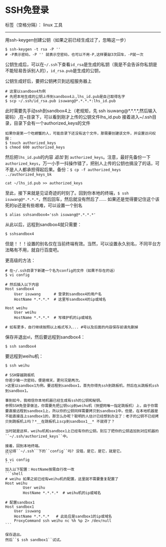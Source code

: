 # SSH免登录

标签（空格分隔）： linux 工具

---

用ssh-keygen创建公钥（如果之前已经生成过了，忽略这一步）
```shell
$ ssh-keygen -t rsa -P '' 
# -P表示密码，-P '' 就表示空密码，也可以不用-P,这样要敲3次回车，-P就一次
```
公钥生成后，可以在``~/.ssh``下查看``id_rsa``是生成的私钥（我是不会告诉你私钥是不能轻易告诉别人的），``id_rsa.pub``是生成的公钥，

公钥生成好后，要把公钥拷贝到远程服务器上
```
# 这里以sandbox4为例
# 先把本地生成的公钥上传到sandbox4上,lhs_id.pub是自己取得名字
$ scp ~/.ssh/id_rsa.pub isuwang@*.*.*.*:lhs_id.pub
```

此时需要先手动ssh到sandbox4上（老规矩，先 ssh isuwang@\*.\*.\*.\*,然后输入密码）,在~目录下，可以看到刚才上传的公钥文件lhs_id.pub
接着进入~/.ssh目录，目录下会有一个authorized_keys的文件

```
如果你是第一个吃螃蟹的人，可能目录下还没有这个文件，那需要创建该文件，并设置访问权限：
$ touch authorized_keys
$ chmod 600 authorized_keys

```
然后把``lhs_id.pub``的内容 *追加* 到 ``authorized_keys``。注意，最好先备份一下``authorized_keys``，万一小手一抖操作错了，把别人上传的公钥也搞没了的话，可不是人人都承担得起后果。备份：``$ cp -f authorized_keys ../authorized_keys_bk``

```
cat ~/lhs_id.pub >> authorized_keys
```
至此，接下来就是见证奇迹的时刻了。回到你本地的终端，``$ ssh isuwang@*.*.*.*``，然后回车，然后就没有然后了......
如果还是觉得要记住这个该死的ip还是有些艰难，可以设置一个别名
```
$ alias sshsandbox4='ssh isuwang@*.*.*.*'
```


从此以后，远程到sandbox4就只需要：
```
$ sshsandbox4
```
但是！！！设置的别名仅在当前终端有效。当然，可以设置永久别名，不同平台方法略有不用，就自行百度吧。

更高级的方法：
```shell
# 在~/.ssh目录下新建一个名为config的文件（如果不存在的话）
$ vi config

```
```
# 然后插入以下内容
Host sandbox4
    User isuwang      # 登录到sandbox4的用户名
    HostName *.*.*.*  # 这里写sandbox4的ip或域名

Host weihu
    User weihu
    HostName *.*.*.*  # 写维护机的ip或域名
    
# 如有更多，自行继续按照以上格式写入... #号以及后面的内容保存前请先删掉

```

保存并退出vi，然后要远程到sandbox4：
```
$ ssh sandbox4
```
要远程到weihu机：
```
$ ssh weihu
```
~~~妈妈再也不用担心我找不到sandbox的ip和密码了！
# SSH穿越跳板机
你若少输一次密码，便是晴天，更何况是两次。
>这里以sandbox1为例。要远程到sandbox1，首先你得先ssh到跳板机，然后在从跳板机ssh到sandbox1。

事到如今，我相信你本地机器已经生成有ssh的公钥和秘钥。
参照SSH免登录做法，你需要先把公钥scp到weihu机（快塑网唯一指定跳板机）上，由于你需要直接远程到sandbox1上，所以你的公钥同样需要拷贝到sandbox1中。但是，在本地机器是不能直接连上sandbox1的，那怎么办呢？聪明的人估计已经想到办法了：老子的公钥不已经拷贝到跳板机上吗？*__在跳板机上scp到sandbox1__* 不就得了？

当时就是这样，weihu机和sandbox1上已经有你的公钥。别忘了把你的公钥追加到对应机器的``~/.ssh/authorized_keys``中。

接着，回到本地终端。
还记得``~/.ssh``下的``config``吗? 没错，是它，是它，就是它。
```
$ vi config
```
加入以下配置：HostName按需自行改一改
```shell
# weihu 如果之前已经有weihu机的配置，这里就不需要重复配置了
Host weihu
        User weihu
        HostName *.*.*.*  # weihu机的ip或域名

# 配置sandbox1        
Host sandbox1
    User isuwang
    HostName *.*.*.*   # 此处应是sandbox1的ip或域名
    ProxyCommand ssh weihu nc %h %p 2> /dev/null  
```

保存退出。
然后``$ ssh sandbox1``试试。


